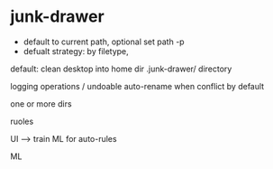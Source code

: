 # junk-drawer

- default to current path, optional set path -p
- defualt strategy: by filetype, 

default: clean desktop into home dir .junk-drawer/ directory

logging
operations / undoable
auto-rename when conflict by default

one or more dirs

ruoles

UI --> train ML for auto-rules


ML 